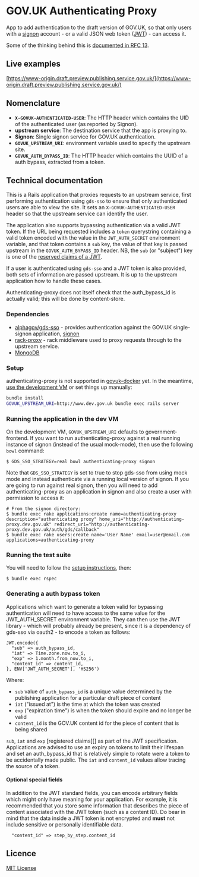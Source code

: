 # GOV.UK Authenticating Proxy

App to add authentication to the draft version of GOV.UK, so that only users with
a [signon][] account - or a valid JSON web token ([JWT]) - can access it.

Some of the thinking behind this is [documented in RFC 13][rfc].

[JWT]: https://jwt.io/
[rfc]: https://github.com/alphagov/govuk-rfcs/blob/master/rfc-013-thoughts-on-access-limiting-in-draft.md

## Live examples

[https://www-origin.draft.preview.publishing.service.gov.uk/](https://www-origin.draft.preview.publishing.service.gov.uk/)

## Nomenclature

- **`X-GOVUK-AUTHENTICATED-USER`**: The HTTP header which contains the UID of
  the authenticated user (as reported by Signon).
- **upstream service**: The destination service that the app is proxying to.
- **Signon**: Single signon service for GOV.UK authentication.
- **`GOVUK_UPSTREAM_URI`**: environment variable used to specify the upstream
  site.
- **`GOVUK_AUTH_BYPASS_ID`**: The HTTP header which contains the UUID of a auth
  bypass, extracted from a token.

## Technical documentation

This is a Rails application that proxies requests to an upstream service, first
performing authentication using `gds-sso` to ensure that only authenticated
users are able to view the site. It sets an `X-GOVUK-AUTHENTICATED-USER` header
so that the upstream service can identify the user.

The application also supports bypassing authentication via a valid JWT token.
If the URL being requested includes a `token` querystring containing a valid
token encoded with the value in the `JWT_AUTH_SECRET` environment variable, and
that token contains a `sub` key, the value of that key is passed upstream in
the `GOVUK_AUTH_BYPASS_ID` header. NB, the `sub` (or "subject") key is one of the
[reserved claims of a JWT][].

If a user is authenticated using `gds-sso` and a JWT token is also provided, both
sets of information are passed upstream. It is up to the upstream application how
to handle these cases.

Authenticating-proxy does not itself check that the auth_bypass_id is actually
valid; this will be done by content-store.

[reserved claims of a JWT]: https://auth0.com/docs/tokens/jwt-claims#reserved-claims

### Dependencies

- [alphagov/gds-sso](http://github.com/alphagov/gds-sso) - provides
  authentication against the GOV.UK single-signon application,
  [signon][]
- [rack-proxy](https://github.com/ncr/rack-proxy) - rack middleware used to
  proxy requests through to the upstream service.
- [MongoDB](https://www.mongodb.com/)

### Setup

authenticating-proxy is not supported in [govuk-docker][] yet. In the meantime,
[use the development VM](#running-the-application-in-the-dev-vm) or set things
up manually:

```sh
bundle install
GOVUK_UPSTREAM_URI=http://www.dev.gov.uk bundle exec rails server
```

[govuk-docker]: https://github.com/alphagov/govuk-docker/

### Running the application in the dev VM

On the development VM, `GOVUK_UPSTREAM_URI` defaults to government-frontend. If
you want to run authenticating-proxy against a real running instance of signon
(instead of the usual mock-mode), then use the following `bowl` command:

```
$ GDS_SSO_STRATEGY=real bowl authenticating-proxy signon
```

Note that `GDS_SSO_STRATEGY` is set to true to stop gds-sso from using mock mode
and instead authenticate via a running local version of signon. If you are going
to run against real signon, then you will need to add authenticating-proxy as an
application in signon and also create a user with permission to access it:

```
# From the signon directory:
$ bundle exec rake applications:create name=authenticating-proxy description="authenticating proxy" home_uri="http://authenticating-proxy.dev.gov.uk" redirect_uri="http://authenticating-proxy.dev.gov.uk/auth/gds/callback"
$ bundle exec rake users:create name='User Name' email=user@email.com applications=authenticating-proxy
```

### Running the test suite

You will need to follow the [setup instructions](#setup), then:

```
$ bundle exec rspec
```

### Generating a auth bypass token

Applications which want to generate a token valid for bypassing authentication will
need to have access to the same value for the JWT_AUTH_SECRET environment variable.
They can then use the JWT library - which will probably already be present, since it
is a dependency of gds-sso via oauth2 - to encode a token as follows:

```
JWT.encode({
  "sub" => auth_bypass_id,
  "iat" => Time.zone.now.to_i,
  "exp" => 1.month.from_now.to_i,
  "content_id" => content_id,
}, ENV['JWT_AUTH_SECRET'], 'HS256')
```

Where:

- `sub` value of `auth_bypass_id` is a unique value determined by the publishing
  application for a particular draft piece of content
- `iat` ("issued at") is the time at which the token was created
- `exp` ("expiration time") is when the token should expire and no longer be
   valid
- `content_id` is the GOV.UK content id for the piece of content that is being
  shared

`sub`, `iat` and `exp` [registered claims][] as part of the JWT specification.
Applications are advised to use an expiry on tokens to limit their lifespan
and set an auth_bypass_id that is relatively simple to rotate were a token
to be accidentally made public. The `iat` and `content_id` values allow tracing
the source of a token.

[registered claim]: https://tools.ietf.org/html/rfc7519#section-4.1

#### Optional special fields

In addition to the JWT standard fields, you can encode arbitrary fields which might
only have meaning for your application. For example, it is recommended that you store
some information that describes the piece of content associated with the JWT token (such
as a content ID). Do bear in mind that the data inside a JWT token is not encrypted
and **must** not include sensitive or personally identifiable data.

```
  "content_id" => step_by_step.content_id
```

## Licence

[MIT License](LICENCE)

[signon]: https://github.com/alphagov/signon
